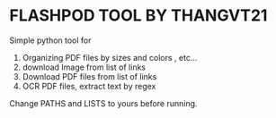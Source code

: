 # FLASHPOD TOOL BY THANGVT21
Simple python tool for 
  1. Organizing PDF files by sizes and colors , etc...
  2. download Image from list of links 
  3. Download PDF files from list of links
  4. OCR PDF files, extract text by regex

Change PATHS and LISTS to yours before running.


